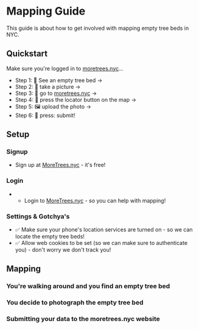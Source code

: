 # Mapping Guide

This guide is about how to get involved with mapping empty tree beds in NYC. 

## Quickstart

Make sure you're logged in to [moretrees.nyc](https://moretrees.nyc)...

* Step 1: 👀 See an empty tree bed → 
* Step 2: 📸 take a picture →  
* Step 3: 🔎 go to [moretrees.nyc](https://moretrees.nyc/submit) → 
* Step 4: 📍 press the locator button on the map → 
* Step 5: 🖼 upload the photo → 
* Step 6: 🚀 press: submit!

## Setup

### Signup

* Sign up at [MoreTrees.nyc](https://moretrees.nyc/signup) - it's free!

### Login

* * Login to [MoreTrees.nyc](https://moretrees.nyc/login) - so you can help with mapping!

### Settings & Gotchya's

* ✅ Make sure your phone's location services are turned on - so we can locate the empty tree beds!
* ✅ Allow web cookies to be set (so we can make sure to authenticate you) - don't worry we don't track you!


## Mapping

### You're walking around and you find an empty tree bed

### You decide to photograph the empty tree bed

### Submitting your data to the moretrees.nyc website
